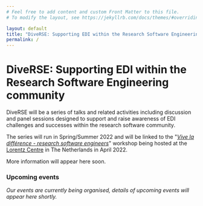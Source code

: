 ```yaml
---
# Feel free to add content and custom Front Matter to this file.
# To modify the layout, see https://jekyllrb.com/docs/themes/#overriding-theme-defaults

layout: default
title: "DiveRSE: Supporting EDI within the Research Software Engineering community"
permalink: /
---
```


# DiveRSE: Supporting EDI within the Research Software Engineering community

DiveRSE will be a series of talks and related activities including discussion and
panel sessions designed to support and raise awareness of EDI challenges and
successes within the research software community.

The series will run in Spring/Summer 2022 and will be linked to the "[_Vive
la différence - research software
engineers_](https://www.researchsoft.org/events/2022-04/)" workshop being hosted at the
[Lorentz Centre](https://www.lorentzcenter.nl/about-us.html) in The
Netherlands in April 2022.

More information will appear here soon.

### Upcoming events

_Our events are currently being organised, details of upcoming events will
appear here shortly._

